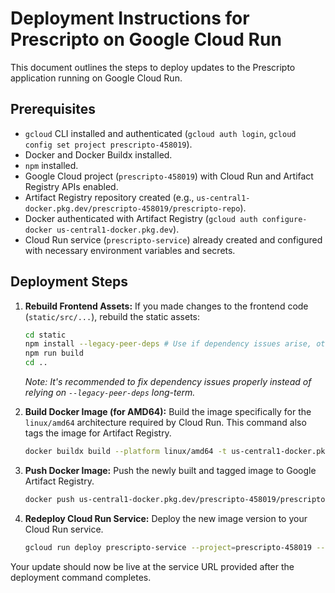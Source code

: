 # Deployment Instructions for Prescripto on Google Cloud Run

This document outlines the steps to deploy updates to the Prescripto application running on Google Cloud Run.

## Prerequisites

*   `gcloud` CLI installed and authenticated (`gcloud auth login`, `gcloud config set project prescripto-458019`).
*   Docker and Docker Buildx installed.
*   `npm` installed.
*   Google Cloud project (`prescripto-458019`) with Cloud Run and Artifact Registry APIs enabled.
*   Artifact Registry repository created (e.g., `us-central1-docker.pkg.dev/prescripto-458019/prescripto-repo`).
*   Docker authenticated with Artifact Registry (`gcloud auth configure-docker us-central1-docker.pkg.dev`).
*   Cloud Run service (`prescripto-service`) already created and configured with necessary environment variables and secrets.

## Deployment Steps

1.  **Rebuild Frontend Assets:**
    If you made changes to the frontend code (`static/src/...`), rebuild the static assets:
    ```bash
    cd static
    npm install --legacy-peer-deps # Use if dependency issues arise, otherwise just npm install
    npm run build
    cd ..
    ```
    *Note: It's recommended to fix dependency issues properly instead of relying on `--legacy-peer-deps` long-term.*

2.  **Build Docker Image (for AMD64):**
    Build the image specifically for the `linux/amd64` architecture required by Cloud Run. This command also tags the image for Artifact Registry.
    ```bash
    docker buildx build --platform linux/amd64 -t us-central1-docker.pkg.dev/prescripto-458019/prescripto-repo/prescripto-app:latest --load .
    ```

3.  **Push Docker Image:**
    Push the newly built and tagged image to Google Artifact Registry.
    ```bash
    docker push us-central1-docker.pkg.dev/prescripto-458019/prescripto-repo/prescripto-app:latest
    ```

4.  **Redeploy Cloud Run Service:**
    Deploy the new image version to your Cloud Run service.
    ```bash
    gcloud run deploy prescripto-service --project=prescripto-458019 --region=us-central1 --image=us-central1-docker.pkg.dev/prescripto-458019/prescripto-repo/prescripto-app:latest
    ```

Your update should now be live at the service URL provided after the deployment command completes. 